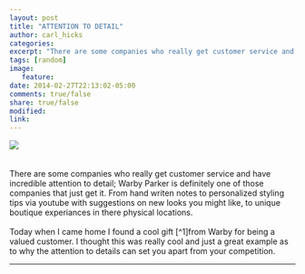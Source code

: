 ```yaml
---
layout: post
title: "ATTENTION TO DETAIL"
author: carl_hicks 
categories:
excerpt: "There are some companies who really get customer service and have incredible attention to detail; Warby Parker is definitely one of those companies that just get it."
tags: [random]
image:
   feature:
date: 2014-02-27T22:13:02-05:00
comments: true/false
share: true/false
modified:
link:
---
```


<img src="{{ site.url }}/images/goodgift_wp.jpg">
<br>
<br>
<br>
There are some companies who really get customer service and have incredible attention to detail; Warby Parker is definitely one of those companies that just get it. From hand writen notes to personalized styling tips via youtube with suggestions on new looks you might like, to unique boutique experiances in there physical locations.
<br>
<br>
Today when I came home I found a cool gift [^1]from Warby for being a valued customer. I thought this was really cool and just a great example as to why the attention to details can set you apart from your competition.

------

[^1]:The gift was a copy of [ _On the Road: The Original Scroll (Penguin Classics Deluxe Edition)_ ](http://www.amazon.com/gp/product/0143105469/ref=pd_lpo_sbs_dp_ss_1?pf_rd_p=1944687662&pf_rd_s=lpo-top-stripe-1&pf_rd_t=201&pf_rd_i=0140283293&pf_rd_m=ATVPDKIKX0DER&pf_rd_r=00CG7Q75TMDYKKD4KK2N), along with a hand written note by one of the Warby team memebers.
